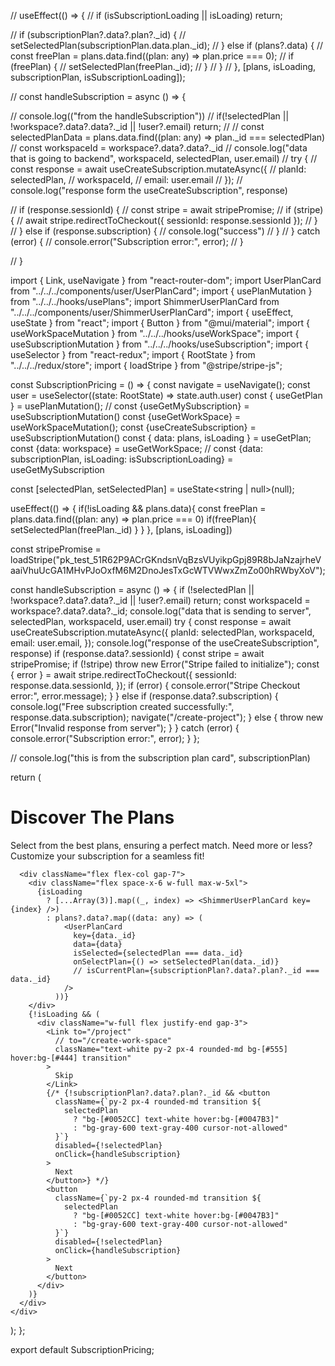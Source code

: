 // useEffect(() => {
  //   if (isSubscriptionLoading || isLoading) return;

  //   if (subscriptionPlan?.data?.plan?._id) {
  //     setSelectedPlan(subscriptionPlan.data.plan._id);
  //   } else if (plans?.data) {
  //     const freePlan = plans.data.find((plan: any) => plan.price === 0);
  //     if (freePlan) {
  //       setSelectedPlan(freePlan._id);
  //     }
  //   }
  // }, [plans, isLoading, subscriptionPlan, isSubscriptionLoading]);
  















   // const handleSubscription = async () => {

  //   console.log(("from the handleSubscription"))
  //   if(!selectedPlan || !workspace?.data?.data?._id || !user?.email) return;
  //   // const selectedPlanData = plans.data.find((plan: any) => plan._id === selectedPlan)  
  //   const workspaceId = workspace?.data?.data?._id
  //   console.log("data that is going to backend", workspaceId, selectedPlan, user.email)
  //   try {
  //     const response = await useCreateSubscription.mutateAsync({
  //       planId: selectedPlan,
  //       workspaceId,
  //       email: user.email
  //     });
  //     console.log("response form the useCreateSubscription", response)

  //     if (response.sessionId) {
  //       const stripe = await stripePromise;
  //       if (stripe) {
  //         await stripe.redirectToCheckout({ sessionId: response.sessionId });
  //       }
  //     } else if (response.subscription) {
  //       console.log("success")
  //     }
  //   } catch (error) {
  //     console.error("Subscription error:", error);
  //   }
    
  // }

































  import { Link, useNavigate } from "react-router-dom";
import UserPlanCard from "../../../components/user/UserPlanCard";
import { usePlanMutation } from "../../../hooks/usePlans";
import ShimmerUserPlanCard from "../../../components/user/ShimmerUserPlanCard";
import { useEffect, useState } from "react";
import { Button } from "@mui/material";
import { useWorkSpaceMutation } from "../../../hooks/useWorkSpace";
import { useSubscriptionMutation } from "../../../hooks/useSubscription";
import { useSelector } from "react-redux";
import { RootState } from "../../../redux/store";
import { loadStripe } from "@stripe/stripe-js";



const SubscriptionPricing = () => {
  const navigate = useNavigate();
  const user = useSelector((state: RootState) => state.auth.user)
  const { useGetPlan } = usePlanMutation();
  // const {useGetMySubscription} = useSubscriptionMutation()
  const {useGetWorkSpace} = useWorkSpaceMutation();
  const {useCreateSubscription} = useSubscriptionMutation()
  const { data: plans, isLoading } = useGetPlan;
  const {data: workspace} = useGetWorkSpace;
  // const {data: subscriptionPlan, isLoading: isSubscriptionLoading} = useGetMySubscription

  const [selectedPlan, setSelectedPlan] = useState<string | null>(null);

  useEffect(() => {
    if(!isLoading && plans.data){
      const freePlan = plans.data.find((plan: any) => plan.price === 0)
      if(freePlan){
        setSelectedPlan(freePlan._id)
      }
    }
  }, [plans, isLoading])


  


const stripePromise = loadStripe("pk_test_51R62P9ACrGKndsnVqBzsVUyikpGpj89R8bJaNzajrheVaaiVhuUcGA1MHvPJoOxfM6M2DnoJesTxGcWTVWwxZmZo00hRWbyXoV"); 

 


  const handleSubscription = async () => {
    if (!selectedPlan || !workspace?.data?.data?._id || !user?.email) return;
    const workspaceId = workspace?.data?.data?._id;
    console.log("data that is sending to server", selectedPlan, workspaceId, user.email)
    try {
      const response = await useCreateSubscription.mutateAsync({
        planId: selectedPlan,
        workspaceId,
        email: user.email,
      });
      console.log("response of the useCreateSubscription", response)
      if (response.data?.sessionId) {
        const stripe = await stripePromise;
        if (!stripe) throw new Error("Stripe failed to initialize");
        const { error } = await stripe.redirectToCheckout({
          sessionId: response.data.sessionId,
        });
        if (error) {
          console.error("Stripe Checkout error:", error.message);
        }
      } else if (response.data?.subscription) {
        console.log("Free subscription created successfully:", response.data.subscription);
        navigate("/create-project");
      } else {
        throw new Error("Invalid response from server");
      }
    } catch (error) {
      console.error("Subscription error:", error);
    } 
  };

  // console.log("this is from the subscription plan card", subscriptionPlan)

  return (
    <div className="bg-[#1E1E1E] min-h-screen flex flex-col items-center justify-center p-4">
      <div className="text-center mb-12">
        <h1 className="text-4xl font-bold text-white mb-4">
          Discover The Plans
        </h1>
        <p className="text-gray-400 text-lg">
          Select from the best plans, ensuring a perfect match. Need more or less?
          Customize your subscription for a seamless fit!
        </p>
      </div>

      <div className="flex flex-col gap-7">
        <div className="flex space-x-6 w-full max-w-5xl">
          {isLoading
            ? [...Array(3)].map((_, index) => <ShimmerUserPlanCard key={index} />)
            : plans?.data?.map((data: any) => (
                <UserPlanCard
                  key={data._id}
                  data={data}
                  isSelected={selectedPlan === data._id}
                  onSelectPlan={() => setSelectedPlan(data._id)}
                  // isCurrentPlan={subscriptionPlan?.data?.plan?._id === data._id}
                />
              ))}
        </div>
        {!isLoading && (
          <div className="w-full flex justify-end gap-3">
            <Link to="/project"
              // to="/create-work-space"
              className="text-white py-2 px-4 rounded-md bg-[#555] hover:bg-[#444] transition"
            >
              Skip
            </Link>
            {/* {!subscriptionPlan?.data?.plan?._id && <button
              className={`py-2 px-4 rounded-md transition ${
                selectedPlan
                  ? "bg-[#0052CC] text-white hover:bg-[#0047B3]"
                  : "bg-gray-600 text-gray-400 cursor-not-allowed"
              }`}
              disabled={!selectedPlan}
              onClick={handleSubscription}
            >
              Next
            </button>} */}
            <button
              className={`py-2 px-4 rounded-md transition ${
                selectedPlan
                  ? "bg-[#0052CC] text-white hover:bg-[#0047B3]"
                  : "bg-gray-600 text-gray-400 cursor-not-allowed"
              }`}
              disabled={!selectedPlan}
              onClick={handleSubscription}
            >
              Next
            </button>
          </div>
        )}
      </div>
    </div>
  );
};

export default SubscriptionPricing;

